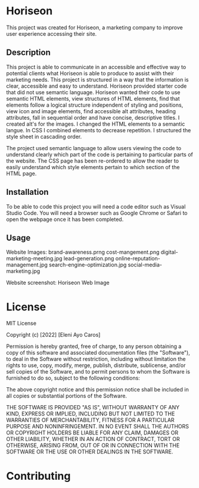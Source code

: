 # Horiseon
This project was created for Horiseon, a marketing company to improve user experience accessing their site. 
## Description
This project is able to communicate in an accessible and effective way to potential clients what Horiseon is able to produce to assist with their marketing needs. This project is structured in a way that the information is clear, accessible and easy to understand. Horiseon provided starter code that did not use semantic language. Horiseon wanted their code to use semantic HTML elements, view structures of HTML elements, find that elements follow a logical structure independent of styling and positions, view icon and image elements, find accessible alt attributes, heading attributes, fall in sequential order and have concise, descriptive titles. 
I created alt's for the images. I changed the HTML elements to a semantic langue. In CSS I combined elements to decrease repetition. I structured the style sheet in cascading order.  

The project used semantic language to allow users viewing the code to understand clearly which part of the code is pertaining to particular parts of the website. The CSS page has been re-ordered to allow the reader to easily understand which style elements pertain to which section of the HTML page. 

## Installation 
To be able to code this project you will need a code editor such as Visual Studio Code. You will need a browser such as Google Chrome or Safari to open the webpage once it has been completed. 

## Usage

Website Images:
brand-awareness.prng
cost-mangement.png
digital-marketing-meeting.jpg
lead-generation.png
online-reputation-management.jpg
search-engine-optimization.jpg
social-media-marketing.jpg

Website screenshot:
Horiseon Web Image


# License
MIT License

Copyright (c) [2022] [Eleni Ayo Caros]

Permission is hereby granted, free of charge, to any person obtaining a copy
of this software and associated documentation files (the "Software"), to deal
in the Software without restriction, including without limitation the rights
to use, copy, modify, merge, publish, distribute, sublicense, and/or sell
copies of the Software, and to permit persons to whom the Software is
furnished to do so, subject to the following conditions:

The above copyright notice and this permission notice shall be included in all
copies or substantial portions of the Software.

THE SOFTWARE IS PROVIDED "AS IS", WITHOUT WARRANTY OF ANY KIND, EXPRESS OR
IMPLIED, INCLUDING BUT NOT LIMITED TO THE WARRANTIES OF MERCHANTABILITY,
FITNESS FOR A PARTICULAR PURPOSE AND NONINFRINGEMENT. IN NO EVENT SHALL THE
AUTHORS OR COPYRIGHT HOLDERS BE LIABLE FOR ANY CLAIM, DAMAGES OR OTHER
LIABILITY, WHETHER IN AN ACTION OF CONTRACT, TORT OR OTHERWISE, ARISING FROM,
OUT OF OR IN CONNECTION WITH THE SOFTWARE OR THE USE OR OTHER DEALINGS IN THE
SOFTWARE.
# Contributing



